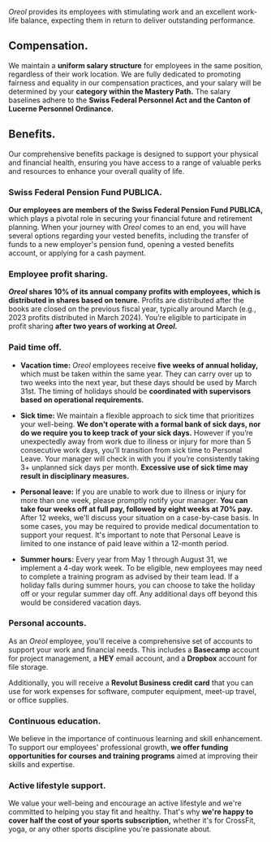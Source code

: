 *Oreol* provides its employees with stimulating work and an excellent work-life balance, expecting them in return to deliver outstanding performance.

## Compensation.

We maintain a **uniform salary structure** for employees in the same position, regardless of their work location. We are fully dedicated to promoting fairness and equality in our compensation practices, and your salary will be determined by your **category within the Mastery Path.** The salary baselines adhere to the **Swiss Federal Personnel Act and the Canton of Lucerne Personnel Ordinance.**

## Benefits.

Our comprehensive benefits package is designed to support your physical and financial health, ensuring you have access to a range of valuable perks and resources to enhance your overall quality of life.

### Swiss Federal Pension Fund PUBLICA.
**Our employees are members of the Swiss Federal Pension Fund PUBLICA,** which plays a pivotal role in securing your financial future and retirement planning. When your journey with *Oreol* comes to an end, you will have several options regarding your vested benefits, including the transfer of funds to a new employer's pension fund, opening a vested benefits account, or applying for a cash payment.

### Employee profit sharing.
***Oreol* shares 10\% of its annual company profits with employees, which is distributed in shares based on tenure.** Profits are distributed after the books are closed on the previous fiscal year, typically around March (e.g., 2023 profits distributed in March 2024). You’re eligible to participate in profit sharing **after two years of working at *Oreol.***

### Paid time off.
* **Vacation time:** *Oreol* employees receive **five weeks of annual holiday,** which must be taken within the same year. They can carry over up to two weeks into the next year, but these days should be used by March 31st. The timing of holidays should be **coordinated with supervisors based on operational requirements.**

* **Sick time:** We maintain a flexible approach to sick time that prioritizes your well-being. **We don't operate with a formal bank of sick days, nor do we require you to keep track of your sick days.** However if you’re unexpectedly away from work due to illness or injury for more than 5 consecutive work days, you’ll transition from sick time to Personal Leave. Your manager will check in with you if you’re consistently taking 3+ unplanned sick days per month. **Excessive use of sick time may result in disciplinary measures.**

* **Personal leave:** If you are unable to work due to illness or injury for more than one week, please promptly notify your manager. **You can take four weeks off at full pay, followed by eight weeks at 70\% pay.** After 12 weeks, we'll discuss your situation on a case-by-case basis.  In some cases, you may be required to provide medical documentation to support your request. It's important to note that Personal Leave is limited to one instance of paid leave within a 12-month period.

* **Summer hours:** Every year from May 1 through August 31, we implement a 4-day work week. To be eligible, new employees may need to complete a training program as advised by their team lead. If a holiday falls during summer hours, you can choose to take the holiday off or your regular summer day off. Any additional days off beyond this would be considered vacation days.

### Personal accounts.
As an *Oreol* employee, you'll receive a comprehensive set of accounts to support your work and financial needs. This includes a **Basecamp** account for project management, a **HEY** email account, and a **Dropbox** account for file storage. 

Additionally, you will receive a **Revolut Business credit card** that you can use for work expenses for software, computer equipment, meet-up travel, or office supplies.

### Continuous education.
We believe in the importance of continuous learning and skill enhancement. To support our employees' professional growth, **we offer funding opportunities for courses and training programs** aimed at improving their skills and expertise.

### Active lifestyle support.
We value your well-being and encourage an active lifestyle and we're committed to helping you stay fit and healthy. That's why **we're happy to cover half the cost of your sports subscription,** whether it's for CrossFit, yoga, or any other sports discipline you're passionate about.
